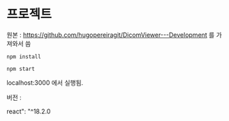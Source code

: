 # 프로젝트


원본 :
https://github.com/hugopereiragit/DicomViewer---Development 를 가져와서 씀

```npm install```


```npm start```


localhost:3000 에서 실행됨. 

버전 : 

react": "^18.2.0
